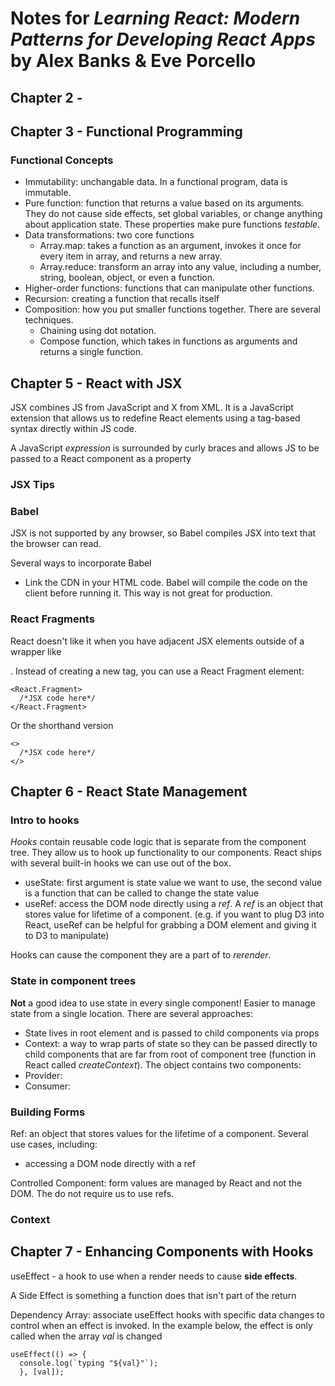 # Notes for *Learning React: Modern Patterns for Developing React Apps* by Alex Banks & Eve Porcello

## Chapter 2 -

## Chapter 3 - Functional Programming

### Functional Concepts
- Immutability: unchangable data. In a functional program, data is immutable.  
- Pure function: function that returns a value based on its arguments. They do not cause side effects, set global variables, or change anything about application state. These properties make pure functions *testable.*  
- Data transformations: two core functions
  - Array.map: takes a function as an argument, invokes it once for every item in array, and returns a new array.  
  - Array.reduce: transform an array into any value, including a number, string, boolean, object, or even a function.  
- Higher-order functions: functions that can manipulate other functions.
- Recursion: creating a function that recalls itself
- Composition: how you put smaller functions together. There are several techniques.
  - Chaining using dot notation.  
  - Compose function, which takes in functions as arguments and returns a single function.  


## Chapter 5 - React with JSX
JSX combines JS from JavaScript and X from XML. It is a JavaScript extension that allows us to redefine React elements using a tag-based syntax directly within JS code.

A JavaScript *expression* is surrounded by curly braces and allows JS to be passed to a React component as a property

### JSX Tips

### Babel
JSX is not supported by any browser, so Babel compiles JSX into text that the browser can read.

Several ways to incorporate Babel
- Link the CDN in your HTML code. Babel will compile the code on the client before running it. This way is not great for production.   

### React Fragments
React doesn't like it when you have adjacent JSX elements outside of a wrapper like <div></div>. Instead of creating a new tag, you can use a React Fragment element:
```
<React.Fragment>
  /*JSX code here*/
</React.Fragment>
```
Or the shorthand version

```
<>
  /*JSX code here*/
</>
```
## Chapter 6 - React State Management

### Intro to hooks
*Hooks* contain reusable code logic that is separate from the component tree. They allow us to hook up functionality to our components. React ships with several built-in hooks we can use out of the box.
  - useState:  first argument is state value we want to use, the second value is a function that can be called to change the state value
  - useRef: access the DOM node directly using a *ref*. A *ref* is an object that stores value for lifetime of a component. (e.g. if you want to plug D3 into React, useRef can be helpful for grabbing a DOM element and giving it to D3 to manipulate)


  Hooks can cause the component they are a part of to *rerender*.

### State in component trees
**Not** a good idea to use state in every single component! Easier to manage state from a single location.
There are several approaches:
 - State lives in root element and is passed to child components via props  
 - Context: a way to wrap parts of state so they can be passed directly to child components that are far from root of component tree  (function in React called *createContext*). The object contains two components:
  - Provider:    
  - Consumer:  


### Building Forms
Ref: an object that stores values for the lifetime of a component. Several use cases, including:
- accessing a DOM node directly with a ref

Controlled Component: form values are managed by React and not the DOM. The do not require us to use refs.

### Context

## Chapter 7 - Enhancing Components with Hooks
useEffect - a hook to use when a render needs to cause **side effects**.

A Side Effect is something a function does that isn't part of the return

Dependency Array: associate useEffect hooks with specific data changes to control when an effect is invoked.
In the example below, the effect is only called when the array *val* is changed
```
useEffect(() => {
  console.log(`typing "${val}"`);
  }, [val]);
```
